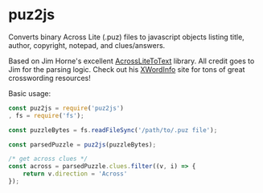 # puz2js
Converts binary Across Lite (.puz) files to javascript objects listing title, author, copyright, notepad, and clues/answers.

Based on Jim Horne's excellent [AcrossLiteToText](https://github.com/jahorne/AcrossLiteToText) library. All credit goes to Jim for the parsing logic. Check out his [XWordInfo](https://www.xwordinfo.com/) site for tons of great crosswording resources!

Basic usage:
```javascript
const puz2js = require('puz2js')
, fs = require('fs');

const puzzleBytes = fs.readFileSync('/path/to/.puz file');

const parsedPuzzle = puz2js(puzzleBytes);

/* get across clues */
const across = parsedPuzzle.clues.filter((v, i) => {
    return v.direction = 'Across'
});
```
